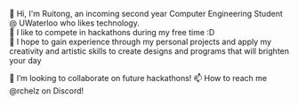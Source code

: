  👋 Hi, I'm Ruitong, an incoming second year Computer Engineering Student @ UWaterloo who likes technology.  
 🌱 I like to compete in hackathons during my free time :D  
 📌 I hope to gain experience through my personal projects and apply my creativity and artistic skills to create designs and programs that will brighten your day 


 💞️ I’m looking to collaborate on future hackathons! 
 📫 How to reach me @rchelz on Discord!

<!--
rachruby/rachruby is a ✨ special ✨ repository because its `README.md` (this file) appears on your GitHub profile.
You can click the Preview link to take a look at your changes.

-->
